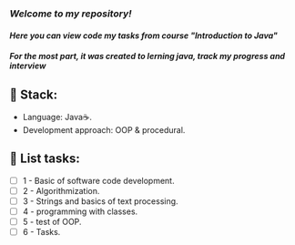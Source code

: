 ### _Welcome to my repository!_
#### _Here you can view code my tasks from course "Introduction to Java"_
#### _For the most part, it was created to lerning java, track my progress and interview_
## 🎸 Stack:
- Language: Java☕.
- Development approach: OOP & procedural.
## 📌 List tasks: 
- [ ] 1 - Basic of software code development.
- [ ] 2 - Algorithmization.
- [ ] 3 - Strings and basics of text processing.
- [ ] 4 - programming with classes.
- [ ] 5 - test of OOP.
- [ ] 6 - Tasks.
